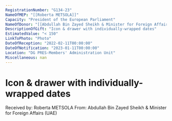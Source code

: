 ```yaml
---
RegistrationNumber: "G134-23"
NameOfMEP: "[[Roberta METSOLA]]"
Capacity: "President of the European Parliament"
NameOfDonor: "[[Abdullah Bin Zayed Sheikh & Minister for Foreign Affairs (UAE)]]"
DescriptionOfGift: "Icon & drawer with individually-wrapped dates"
EstimatedValue: "< 150"
LinkToPhoto: "Photo"
DateOfReception: "2022-02-11T00:00:00"
DateOfNotification: "2023-01-11T00:00:00"
Location: "DG PRES-Members' Administration Unit"
Miscellaneous: nan
---
```


# Icon & drawer with individually-wrapped dates

Received by: Roberta METSOLA
From: Abdullah Bin Zayed Sheikh & Minister for Foreign Affairs (UAE)
